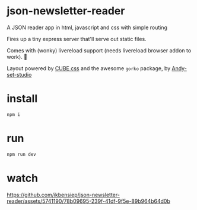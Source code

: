 # json-newsletter-reader
A JSON reader app in html, javascript and css with simple routing

Fires up a tiny express server that'll serve out static files.

Comes with (wonky) livereload support (needs livereload browser addon to work). 🤔

Layout powered by  [CUBE css](https://cube.fyi) and the awesome `gorko` package, by [Andy-set-studio](https://github.com/Andy-set-studio)

# install

```bash
npm i
```

# run
```bash
npm run dev
```

# watch
https://github.com/ikbensiep/json-newsletter-reader/assets/5741190/78b09695-239f-41df-9f5e-89b964b64d0b


